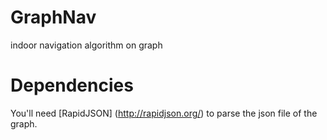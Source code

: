 # GraphNav
indoor navigation algorithm on graph

# Dependencies
You'll need [RapidJSON] (http://rapidjson.org/) to parse the json file of the graph.
